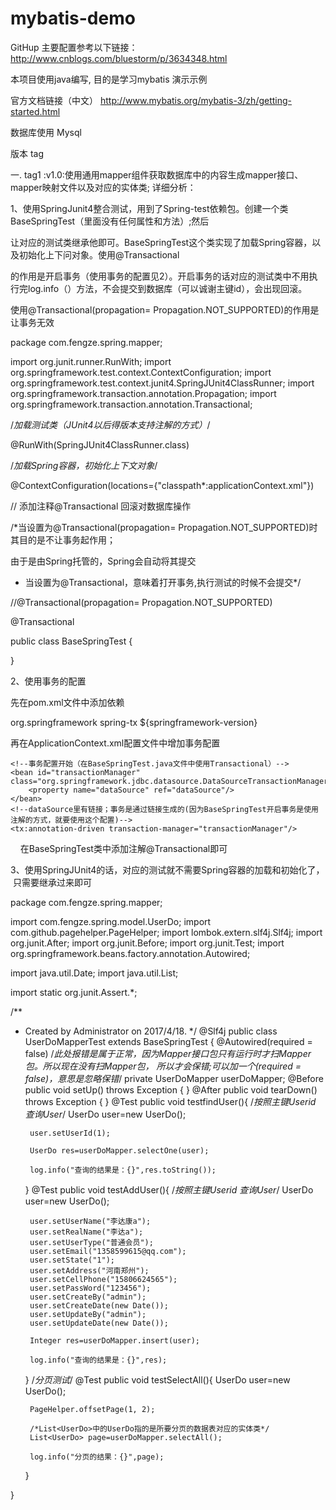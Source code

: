 # mybatis-demo
GitHup 主要配置参考以下链接：
http://www.cnblogs.com/bluestorm/p/3634348.html

本项目使用java编写, 目的是学习mybatis 演示示例

官方文档链接（中文）
http://www.mybatis.org/mybatis-3/zh/getting-started.html

数据库使用 Mysql

版本 tag

一. tag1 :v1.0:使用通用mapper组件获取数据库中的内容生成mapper接口、mapper映射文件以及对应的实体类;
详细分析：

1、使用SpringJunit4整合测试，用到了Spring-test依赖包。创建一个类BaseSpringTest（里面没有任何属性和方法）;然后

让对应的测试类继承他即可。BaseSpringTest这个类实现了加载Spring容器，以及初始化上下问对象。使用@Transactional

的作用是开启事务（使用事务的配置见2）。开启事务的话对应的测试类中不用执行完log.info（）方法，不会提交到数据库（可以诚谢主键id），会出现回滚。

使用@Transactional(propagation= Propagation.NOT_SUPPORTED)的作用是让事务无效

package com.fengze.spring.mapper;

import org.junit.runner.RunWith;
import org.springframework.test.context.ContextConfiguration;
import org.springframework.test.context.junit4.SpringJUnit4ClassRunner;
import org.springframework.transaction.annotation.Propagation;
import org.springframework.transaction.annotation.Transactional;

/*加载测试类（JUnit4以后得版本支持注解的方式）*/

@RunWith(SpringJUnit4ClassRunner.class)

/*加载Spring容器，初始化上下文对象*/

@ContextConfiguration(locations={"classpath*:applicationContext.xml"})

// 添加注释@Transactional 回滚对数据库操作

/*当设置为@Transactional(propagation= Propagation.NOT_SUPPORTED)时其目的是不让事务起作用；

由于是由Spring托管的，Spring会自动将其提交

* 当设置为@Transactional，意味着打开事务,执行测试的时候不会提交*/

//@Transactional(propagation= Propagation.NOT_SUPPORTED)

@Transactional

public class BaseSpringTest {
    
}

2、使用事务的配置

先在pom.xml文件中添加依赖

<dependency>
     <groupId>org.springframework</groupId>
     <artifactId>spring-tx</artifactId>
     <version>${springframework-version}</version>
</dependency>

再在ApplicationContext.xml配置文件中增加事务配置

    <!--事务配置开始（在BaseSpringTest.java文件中使用Transactional）-->
    <bean id="transactionManager" class="org.springframework.jdbc.datasource.DataSourceTransactionManager">
        <property name="dataSource" ref="dataSource"/>
    </bean>
    <!--dataSource里有链接；事务是通过链接生成的(因为BaseSpringTest开启事务是使用注解的方式，就要使用这个配置)-->
    <tx:annotation-driven transaction-manager="transactionManager"/>
    
在BaseSpringTest类中添加注解@Transactional即可

3、使用SpringJUnit4的话，对应的测试就不需要Spring容器的加载和初始化了，
  只需要继承过来即可 
  
  package com.fengze.spring.mapper;

import com.fengze.spring.model.UserDo;
import com.github.pagehelper.PageHelper;
import lombok.extern.slf4j.Slf4j;
import org.junit.After;
import org.junit.Before;
import org.junit.Test;
import org.springframework.beans.factory.annotation.Autowired;

import java.util.Date;
import java.util.List;

import static org.junit.Assert.*;

/**
 * Created by Administrator on 2017/4/18.
 */
@Slf4j
public class UserDoMapperTest extends BaseSpringTest {
    @Autowired(required = false)
    /*此处报错是属于正常，因为Mapper接口包只有运行时才扫Mapper包。所以现在没有扫Mapper包，
    所以才会保错;可以加一个(required = false)，意思是忽略保错*/
    private UserDoMapper userDoMapper;
    @Before
    public void setUp() throws Exception {
    }
    @After
    public void tearDown() throws Exception {
    }
    @Test
    public void  testfindUser(){
         /*按照主键Userid 查询User*/
        UserDo user=new UserDo();

        user.setUserId(1);

        UserDo res=userDoMapper.selectOne(user);

        log.info("查询的结果是：{}",res.toString());

    }
    @Test
    public void  testAddUser(){
         /*按照主键Userid 查询User*/
        UserDo user=new UserDo();

        user.setUserName("李达康a");
        user.setRealName("李达a");
        user.setUserType("普通会员");
        user.setEmail("1358599615@qq.com");
        user.setState("1");
        user.setAddress("河南郑州");
        user.setCellPhone("15806624565");
        user.setPassWord("123456");
        user.setCreateBy("admin");
        user.setCreateDate(new Date());
        user.setUpdateBy("admin");
        user.setUpdateDate(new Date());

        Integer res=userDoMapper.insert(user);

        log.info("查询的结果是：{}",res);

    }
    /*分页测试*/
    @Test
    public void testSelectAll(){
        UserDo user=new UserDo();

        PageHelper.offsetPage(1, 2);

        /*List<UserDo>中的UserDo指的是所要分页的数据表对应的实体类*/
        List<UserDo> page=userDoMapper.selectAll();

        log.info("分页的结果：{}",page);
    }

}
   
   
   

